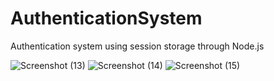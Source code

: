 # AuthenticationSystem
Authentication system using session storage through Node.js

![Screenshot (13)](https://user-images.githubusercontent.com/47221162/145676826-13c09c3a-87e8-4f2a-80ba-7d9328ec5d53.png)
![Screenshot (14)](https://user-images.githubusercontent.com/47221162/145676827-69fcf8fb-d0c9-43e1-9fe2-a290989a0ffa.png)
![Screenshot (15)](https://user-images.githubusercontent.com/47221162/145676828-05d6dec9-236c-4d7f-b086-f98d5e9c5a63.png)
